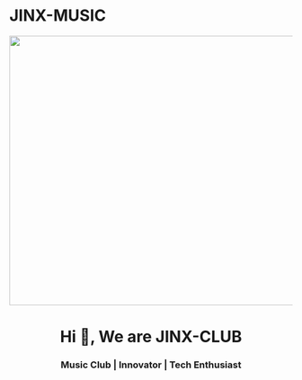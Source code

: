 # JINX-MUSIC
<img src="https://imgur.com/gqV1wKh.gif" height=480  width=1000>
<h1 align="center">Hi 👋, We are JINX-CLUB </h1>
<h3 align="center">Music Club | Innovator | Tech Enthusiast</h3>
